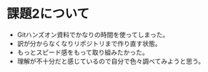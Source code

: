 # 課題2について
- Gitハンズオン資料でかなりの時間を使ってしまった。
- 訳が分からなくなりリポジトリまで作り直す状態。
- もっとスピード感をもって取り組みたかった。
- 理解が不十分だと感じているので自分で色々調べてみようと思う。